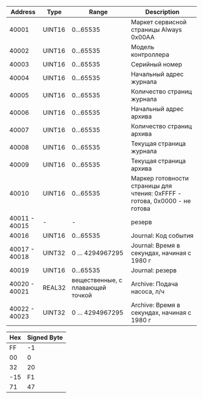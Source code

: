 Address | Type | Range | Description
--- | --- | --- | ---
40001 | UINT16 | 0...65535 | Маркет сервисной страницы Always 0x00AA 
40002 | UINT16 | 0...65535 | Модель контроллера 
40003 | UINT16 | 0...65535 | Серийный номер
40004 | UINT16 | 0...65535 | Начальный адрес журнала
40005 | UINT16 | 0...65535 | Количество страниц журнала
40006 | UINT16 | 0...65535 | Начальный адрес архива
40007 | UINT16 | 0...65535 | Количество страниц архива
40008 | UINT16 | 0...65535 | Текущая страница журнала
40009 | UINT16 | 0...65535 | Текущая страница архива
40010 | UINT16 | 0...65535 | Маркер готовности страницы для чтения: 0xFFFF - готова, 0х0000 - не готова
40011 - 40015 | - | - | резерв
40016 | UINT16 | 0...65535 | Journal: Код события
40017 - 40018 | UINT32 | 0 … 4294967295 | Journal: Время в секундах, начиная с 1980 г
40019 | UINT16 | 0...65535 | Journal: резерв
40020 - 40021 | REAL32 | вещественные, с плавающей точкой | Archive: Подача насоса, л/ч
40022 - 40023 | UINT32 | 0 … 4294967295 | Archive: Время в секундах, начиная с 1980 г

Hex | Signed Byte
--- | ---
FF | -1
00 | 0
32 | 20
-15 | F1
71 | 47




